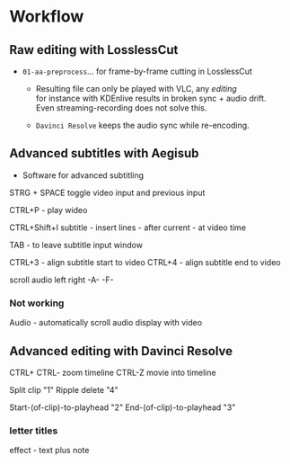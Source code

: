# Workflow

## Raw editing with LosslessCut

* `01-aa-preprocess`... for frame-by-frame cutting in LosslessCut

    * Resulting file can only be played with VLC, any _editing_  
      for instance with KDEnlive results in broken sync + audio drift.  
      Even streaming-recording does not solve this.

    * `Davinci Resolve` keeps the audio sync while re-encoding.


## Advanced subtitles with Aegisub

* Software for advanced subtitling

STRG + SPACE   toggle video input and previous input

CTRL+P - play wideo

CTRL+Shift+I
subtitle - insert lines - after current - at video time

TAB - to leave subtitle input window

CTRL+3 - align subtitle start to video
CTRL+4 - align subtitle end   to video


scroll audio
left   right
 -A-     -F-

### Not working

Audio - automatically scroll audio display with video




## Advanced editing with Davinci Resolve

CTRL+ CTRL-   zoom timeline
CTRL-Z        movie into timeline

Split clip          "1"
Ripple delete       "4"


Start-(of-clip)-to-playhead   "2"
  End-(of-clip)-to-playhead   "3"


### letter titles

effect - text plus note


